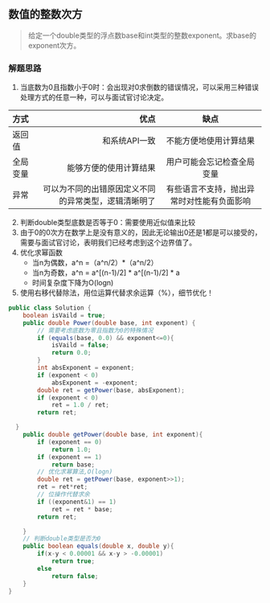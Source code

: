 ## 数值的整数次方
> 给定一个double类型的浮点数base和int类型的整数exponent。求base的exponent次方。

### 解题思路
1. 当底数为0且指数小于0时：会出现对0求倒数的错误情况，可以采用三种错误处理方式的任意一种，可以与面试官讨论决定。

|   方式        |     优点  |   缺点   |
| :-------- | --------:| :------: |
| 返回值     |   和系统API一致|  不能方便地使用计算结果|
| 全局变量|   能够方便的使用计算结果|  用户可能会忘记检查全局变量|
| 异常|   可以为不同的出错原因定义不同的异常类型，逻辑清晰明了|  有些语言不支持，抛出异常时对性能有负面影响|

2. 判断double类型底数是否等于0：需要使用近似值来比较
3. 由于0的0次方在数学上是没有意义的，因此无论输出0还是1都是可以接受的，需要与面试官讨论，表明我们已经考虑到这个边界值了。
4. 优化求幂函数
	- 当n为偶数，a^n =（a^n/2）*（a^n/2）
	- 当n为奇数，a^n = a^[(n-1)/2] * a^[(n-1)/2] * a
	- 时间复杂度下降为O(logn)
5. 使用右移代替除法，用位运算代替求余运算（%），细节优化！


```java
public class Solution {
    boolean isVaild = true;
    public double Power(double base, int exponent) {
        // 需要考虑底数为零且指数为0的特殊情况
        if (equals(base, 0.0) && exponent<=0){
            isVaild = false;
            return 0.0;
        }
        int absExponent = exponent;
        if (exponent < 0)
            absExponent = -exponent;
        double ret = getPower(base, absExponent);
        if (exponent < 0)
            ret = 1.0 / ret;
        return ret;

  }
    public double getPower(double base, int exponent){
        if (exponent == 0)
            return 1.0;
        if (exponent == 1)
            return base;
        // 优化求幂算法,O(logn)
        double ret = getPower(base, exponent>>1);
        ret = ret*ret;
        // 位操作代替求余
        if ((exponent&1) == 1)
            ret = ret * base;
        return ret;

    }
    // 判断double类型是否为0
    public boolean equals(double x, double y){
        if(x-y < 0.00001 && x-y > -0.00001)
            return true;
        else
            return false;
    }
}
```

